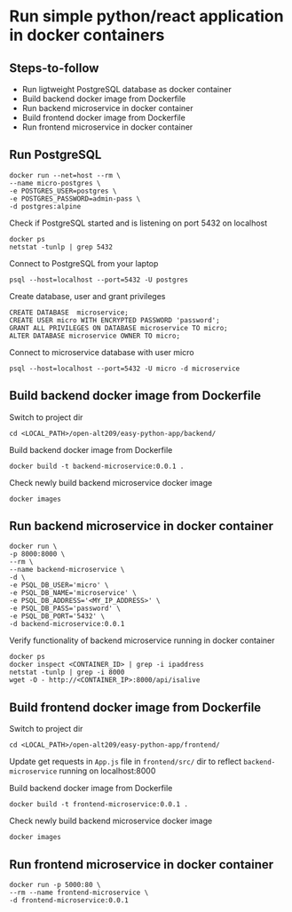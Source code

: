 # Run simple python/react application in docker containers

## Steps-to-follow
* Run ligtweight PostgreSQL database as docker container
* Build backend docker image from Dockerfile
* Run backend microservice in docker container 
* Build frontend docker image from Dockerfile
* Run frontend microservice in docker container


## Run PostgreSQL 

```
docker run --net=host --rm \
--name micro-postgres \
-e POSTGRES_USER=postgres \
-e POSTGRES_PASSWORD=admin-pass \
-d postgres:alpine
```
Check if PostgreSQL started and is listening on port 5432 on localhost
```
docker ps
netstat -tunlp | grep 5432
```
Connect to PostgreSQL from your laptop
```
psql --host=localhost --port=5432 -U postgres
```
Create database, user and grant privileges
```
CREATE DATABASE  microservice;
CREATE USER micro WITH ENCRYPTED PASSWORD 'password'; 
GRANT ALL PRIVILEGES ON DATABASE microservice TO micro;
ALTER DATABASE microservice OWNER TO micro;
```
Connect to microservice database with user micro
```
psql --host=localhost --port=5432 -U micro -d microservice
```

## Build backend docker image from Dockerfile

Switch to project dir
```
cd <LOCAL_PATH>/open-alt209/easy-python-app/backend/
```
Build backend docker image from Dockerfile
```
docker build -t backend-microservice:0.0.1 .
```
Check newly build backend microservice docker image
```
docker images
```
## Run backend microservice in docker container 
```
docker run \
-p 8000:8000 \
--rm \
--name backend-microservice \
-d \
-e PSQL_DB_USER='micro' \
-e PSQL_DB_NAME='microservice' \
-e PSQL_DB_ADDRESS='<MY_IP_ADDRESS>' \
-e PSQL_DB_PASS='password' \
-e PSQL_DB_PORT='5432' \
-d backend-microservice:0.0.1
```
Verify functionality of backend microservice running in docker container
```
docker ps
docker inspect <CONTAINER_ID> | grep -i ipaddress
netstat -tunlp | grep -i 8000
wget -O - http://<CONTAINER_IP>:8000/api/isalive
```

## Build frontend docker image from Dockerfile
Switch to project dir
```
cd <LOCAL_PATH>/open-alt209/easy-python-app/frontend/
```
Update get requests in `App.js` file in `frontend/src/` dir to reflect `backend-microservice` running on localhost:8000

Build backend docker image from Dockerfile
```
docker build -t frontend-microservice:0.0.1 .
```
Check newly build backend microservice docker image
```
docker images
```

## Run frontend microservice in docker container 

```
docker run -p 5000:80 \
--rm --name frontend-microservice \
-d frontend-microservice:0.0.1
```